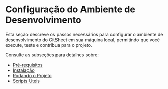 # Configuração do Ambiente de Desenvolvimento

Esta seção descreve os passos necessários para configurar o ambiente de desenvolvimento do GitSheet em sua máquina local, permitindo que você execute, teste e contribua para o projeto.

Consulte as subseções para detalhes sobre:

*   [Pré-requisitos](prerequisites.md)
*   [Instalação](installation.md)
*   [Rodando o Projeto](running.md)
*   [Scripts Úteis](scripts.md) 